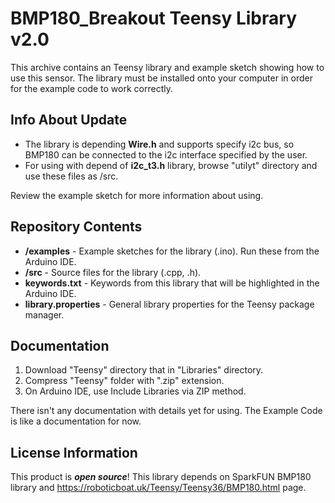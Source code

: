 BMP180_Breakout Teensy Library v2.0
========================================

This archive contains an Teensy library and example sketch showing how to use this sensor. The library must be installed onto your computer in order for the example code to work correctly.

Info About Update
-------------------
* The library is depending **Wire.h** and supports specify i2c bus, so BMP180 can be connected to the i2c interface specified by the user.
* For using with depend of **i2c_t3.h** library, browse "utilyt" directory and use these files as /src.

Review the example sketch for more information about using.

Repository Contents
-------------------

* **/examples** - Example sketches for the library (.ino). Run these from the Arduino IDE.
* **/src** - Source files for the library (.cpp, .h).
* **keywords.txt** - Keywords from this library that will be highlighted in the Arduino IDE.
* **library.properties** - General library properties for the Teensy package manager.

Documentation
--------------
1. Download "Teensy" directory that in "Libraries" directory.
2. Compress "Teensy" folder with ".zip" extension.
3. On Arduino IDE, use Include Libraries via ZIP method.

There isn't any documentation with details yet for using. The Example Code is like a documentation for now.


License Information
-------------------

This product is _**open source**_!
This library depends on SparkFUN BMP180 library and https://roboticboat.uk/Teensy/Teensy36/BMP180.html page.

